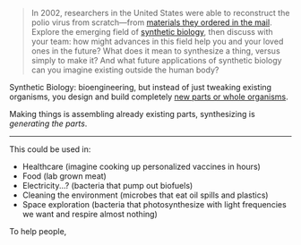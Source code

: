 > In 2002, researchers in the United States were able to reconstruct the polio virus from scratch—from [materials they ordered in the mail](https://www.theguardian.com/world/2002/jul/12/research.internationaleducationnews). Explore the emerging field of [synthetic biology](https://www.sciencedirect.com/topics/agricultural-and-biological-sciences/synthetic-biology), then discuss with your team: how might advances in this field help you and your loved ones in the future? What does it mean to synthesize a thing, versus simply to make it? And what future applications of synthetic biology can you imagine existing outside the human body?

Synthetic Biology: bioengineering, but instead of just tweaking existing organisms, you design and build completely [new parts or whole organisms](https://www.youtube.com/watch?v=F0_q-fD_lyU).

Making things is assembling already existing parts, synthesizing is *generating the parts*.

---

This could be used in: 

 - Healthcare (imagine cooking up personalized vaccines in hours)
 - Food (lab grown meat)
 - Electricity...? (bacteria that pump out biofuels)
 - Cleaning the environment (microbes that eat oil spills and plastics)
 - Space exploration (bacteria that photosynthesize with light frequencies we want and respire almost nothing)

To help people,